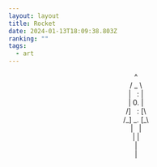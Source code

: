 ```yaml
---
layout: layout
title: Rocket
date: 2024-01-13T18:09:38.803Z
ranking: ""
tags:
  - art
---
```


<p style="text-align:center">
^ <br>
/ _ \ <br>
|&nbsp;&nbsp;&nbsp;: | <br>
| 0. | <br>
/]&nbsp;&nbsp;&nbsp;: [\ <br>
/_] _. [_\ <br>
|&nbsp;&nbsp;&nbsp;|<br>
| |<br>
|<br>
|<br>
</p>

